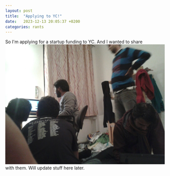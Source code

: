 ```yaml
---
layout: post
title:  "Applying to YC!"
date:   2023-12-13 20:05:37 +0200
categories: rants
---
```

So I'm applying for a startup funding to YC. And I wanted to share ![this picture](img/image.png) with them. Will update stuff here later.